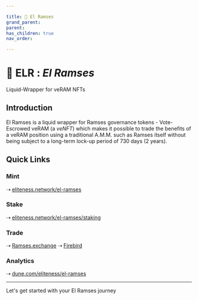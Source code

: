 ```yaml
---

title: 👑 El Ramses
grand_parent:
parent:
has_children: true
nav_order:

---
```


# 👑 **ELR :  *El Ramses***
Liquid-Wrapper for veRAM NFTs

## Introduction
El Ramses is a liquid wrapper for Ramses governance tokens - Vote-Escrowed veRAM (a *veNFT*) which makes it possible to trade the benefits of a veRAM position using a traditional A.M.M. such as Ramses itself without being subject to a long-term lock-up period of 730 days (2 years).

## Quick Links

### Mint
⇢ [eliteness.network/el-ramses](https://eliteness.network/el-ramses)

### Stake
⇢ [eliteness.network/el-ramses/staking](https://eliteness.network/el-ramsesstaking)

### Trade
⇢ [Ramses.exchange](https://ramses.exchange/swap)
⇢ [Firebird](https://app.firebird.finance/swap)

### Analytics
⇢ [dune.com/eliteness/el-ramses](https://dune.com/eliteness/el-ramses)

----

Let's get started with your El Ramses journey